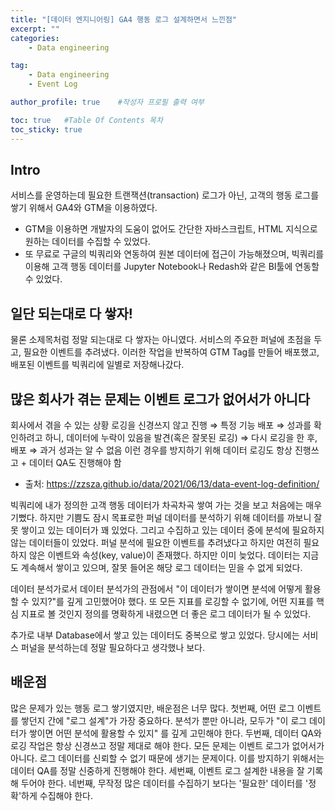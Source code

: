 ```yaml
---
title: "[데이터 엔지니어링] GA4 행동 로그 설계하면서 느낀점"
excerpt: ""
categories:
    - Data engineering

tag:
    - Data engineering
    - Event Log

author_profile: true    #작성자 프로필 출력 여부

toc: true   #Table Of Contents 목차 
toc_sticky: true
---
```


## Intro
서비스를 운영하는데 필요한 트랜잭션(transaction) 로그가 아닌, 고객의 행동 로그를 쌓기 위해서 GA4와 GTM을 이용하였다.
* GTM을 이용하면 개발자의 도움이 없어도 간단한 자바스크립트, HTML 지식으로 원하는 데이터를 수집할 수 있었다.
* 또 무료로 구글의 빅쿼리와 연동하여 원본 데이터에 접근이 가능해졌으며, 빅쿼리를 이용해 고객 행동 데이터를 Jupyter Notebook나 Redash와 같은 BI툴에 연동할 수 있었다.






## 일단 되는대로 다 쌓자!
물론 소제목처럼 정말 되는대로 다 쌓자는 아니였다. 서비스의 주요한 퍼널에 초점을 두고, 필요한 이벤트를 추려냈다. 이러한 작업을 반복하여 GTM Tag를 만들어 배포했고, 배포된 이벤트를 빅쿼리에 일별로 저장해나갔다.






## 많은 회사가 겪는 문제는 이벤트 로그가 없어서가 아니다

회사에서 겪을 수 있는 상황
로깅을 신경쓰지 않고 진행 ⇒ 특정 기능 배포 ⇒ 성과를 확인하려고 하니, 데이터에 누락이 있음을 발견(혹은 잘못된 로깅) ⇒ 다시 로깅을 한 후, 배포 ⇒ 과거 성과는 알 수 없음
이런 경우를 방지하기 위해 데이터 로깅도 항상 진행쓰고 + 데이터 QA도 진행해야 함

- 출처: https://zzsza.github.io/data/2021/06/13/data-event-log-definition/





빅쿼리에 내가 정의한 고객 행동 데이터가 차곡차곡 쌓여 가는 것을 보고 처음에는 매우 기뻤다. 하지만 기쁨도 잠시 목표로한 퍼널 데이터를 분석하기 위해 데이터를 까보니 잘못 쌓이고 있는 데이터가 꽤 있었다. 
그리고 수집하고 있는 데이터 중에 분석에 필요하지 않는 데이터들이 있었다. 퍼널 분석에 필요한 이벤트를 추려냈다고 하지만 여전히 필요하지 않은 이벤트와 속성(key, value)이 존재했다. 
하지만 이미 늦었다. 데이터는 지금도 계속해서 쌓이고 있으며, 잘못 들어온 해당 로그 데이터는 믿을 수 없게 되었다.

데이터 분석가로서 데이터 분석가의 관점에서 "이 데이터가 쌓이면 분석에 어떻게 활용할 수 있지?"를 깊게 고민했어야 했다. 또 모든 지표를 로깅할 수 없기에, 어떤 지표를 핵심 지표로 볼 것인지 정의를 명확하게 내렸으면 더 좋은 로그 데이터가
될 수 있었다. 

추가로 내부 Database에서 쌓고 있는 데이터도 중복으로 쌓고 있었다. 당시에는 서비스 퍼널을 분석하는데 정말 필요하다고 생각했나 보다. 





## 배운점

많은 문제가 있는 행동 로그 쌓기였지만, 배운점은 너무 많다. 
첫번째, 어떤 로그 이벤트를 쌓던지 간에 "로그 설계"가 가장 중요하다. 분석가 뿐만 아니라, 모두가 "이 로그 데이터가 쌓이면 어떤 분석에 활용할 수 있지" 를 깊게 고민해야 한다. 
두번째, 데이터 QA와 로깅 작업은 항상 신경쓰고 정말 제대로 해야 한다. 모든 문제는 이벤트 로그가 없어서가 아니다. 로그 데이터를 신뢰할 수 없기 때문에 생기는 문제이다. 이를 방지하기 위해서는 데이터 QA를 정말 신중하게 진행해야 한다.
세번째, 이벤트 로그 설계한 내용을 잘 기록해 두어야 한다.
네번째, 무작정 많은 데이터를 수집하기 보다는 '필요한' 데이터를 '정확'하게 수집해야 한다.



